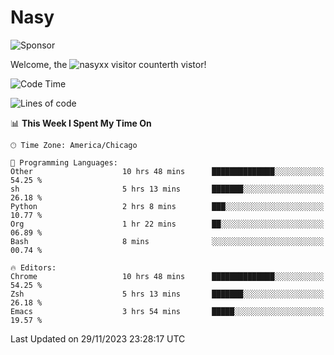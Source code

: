 # Nasy

<!--
<p align="center">
<img height="200" src="https://github-readme-stats.vercel.app/api?username=nasyxx&count_private=true&show_icons=true&theme=dracula&include_all_commits=true"/>
<img height="200" src="https://github-readme-stats.vercel.app/api/top-langs/?username=nasyxx&theme=dracula&hide=html,jupyter+notebook&count_private=true&show_icons=true"/>
</p>

  
----------------
-->

![Sponsor](https://img.shields.io/static/v1.svg?label=Sponsor&message=%E2%9D%A4&logo=GitHub&style=flat&color=pink)
 
Welcome, the ![nasyxx visitor counter](https://count.getloli.com/get/@nasyxx?theme=rule34)th vistor!
 
<!--START_SECTION:waka-->
![Code Time](http://img.shields.io/badge/Code%20Time-4%2C030%20hrs%2027%20mins-blue)

![Lines of code](https://img.shields.io/badge/From%20Hello%20World%20I%27ve%20Written-6.3%20million%20lines%20of%20code-blue)

📊 **This Week I Spent My Time On** 

```text
🕑︎ Time Zone: America/Chicago

💬 Programming Languages: 
Other                    10 hrs 48 mins      ██████████████░░░░░░░░░░░   54.25 % 
sh                       5 hrs 13 mins       ███████░░░░░░░░░░░░░░░░░░   26.18 % 
Python                   2 hrs 8 mins        ███░░░░░░░░░░░░░░░░░░░░░░   10.77 % 
Org                      1 hr 22 mins        ██░░░░░░░░░░░░░░░░░░░░░░░   06.89 % 
Bash                     8 mins              ░░░░░░░░░░░░░░░░░░░░░░░░░   00.74 % 

🔥 Editors: 
Chrome                   10 hrs 48 mins      ██████████████░░░░░░░░░░░   54.25 % 
Zsh                      5 hrs 13 mins       ███████░░░░░░░░░░░░░░░░░░   26.18 % 
Emacs                    3 hrs 54 mins       █████░░░░░░░░░░░░░░░░░░░░   19.57 % 
```


 Last Updated on 29/11/2023 23:28:17 UTC
<!--END_SECTION:waka-->

<!-- ![visitors](https://visitor-badge.laobi.icu/badge?page_id=nasyxx.nasyxx) -->
